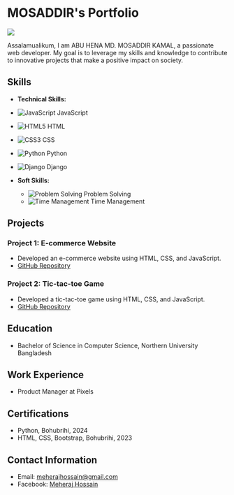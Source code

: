 # MOSADDIR's Portfolio

<img src="![images phtoo-removebg-preview](https://github.com/Abuhenamosaddir/Abuhenamosaddir/assets/169720533/e96208f6-de35-4da9-adb0-439083f8f337)">


Assalamualikum, I am ABU HENA MD. MOSADDIR KAMAL, a passionate web developer. My goal is to leverage my skills and knowledge to contribute to innovative projects that make a positive impact on society.

## Skills
- **Technical Skills:** 
 - ![JavaScript](https://img.icons8.com/color/48/000000/javascript.png) JavaScript
  - ![HTML5](https://img.icons8.com/color/48/000000/html-5.png) HTML
  - ![CSS3](https://img.icons8.com/color/48/000000/css3.png) CSS
  - ![Python](https://img.icons8.com/color/48/000000/python.png) Python
  - ![Django](https://img.icons8.com/color/48/000000/django.png) Django

- **Soft Skills:** 
  - ![Problem Solving](https://img.icons8.com/fluency/48/000000/problem-solving.png) Problem Solving
  - ![Time Management](https://img.icons8.com/fluency/48/000000/time-management.png) Time Management

## Projects
### Project 1: E-commerce Website
- Developed an e-commerce website using HTML, CSS, and JavaScript.
- [GitHub Repository](https://mhshahiny.github.io/A-shopping-Cart/)

### Project 2: Tic-tac-toe Game
- Developed a tic-tac-toe game using HTML, CSS, and JavaScript.
- [GitHub Repository](https://mhshahiny.github.io/Tic-tac-toe/)

## Education
- Bachelor of Science in Computer Science, Northern University Bangladesh

## Work Experience
- Product Manager at Pixels

## Certifications
- Python, Bohubrihi, 2024
- HTML, CSS, Bootstrap, Bohubrihi, 2023

## Contact Information
- Email: meherajhossain@gmail.com
- Facebook: [Meheraj Hossain](https://www.facebook.com/meheraj.shahin)



